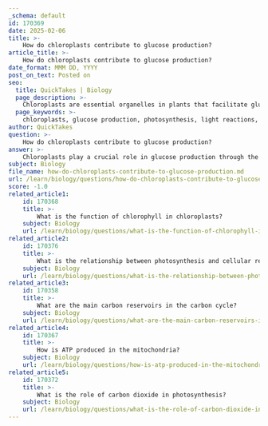 ```yaml
---
_schema: default
id: 170369
date: 2025-02-06
title: >-
    How do chloroplasts contribute to glucose production?
article_title: >-
    How do chloroplasts contribute to glucose production?
date_format: MMM DD, YYYY
post_on_text: Posted on
seo:
  title: QuickTakes | Biology
  page_description: >-
    Chloroplasts are essential organelles in plants that facilitate glucose production through photosynthesis, consisting of light reactions that generate ATP and NADPH, followed by dark reactions (Calvin cycle) that synthesize glucose from carbon dioxide and water.
  page_keywords: >-
    chloroplasts, glucose production, photosynthesis, light reactions, dark reactions, Calvin cycle, ATP, NADPH, carbon dioxide, water, energy conversion, stroma, thylakoid membranes, chlorophyll, chemical energy, carbohydrate synthesis
author: QuickTakes
question: >-
    How do chloroplasts contribute to glucose production?
answer: >-
    Chloroplasts play a crucial role in glucose production through the process of photosynthesis, which can be divided into two main stages: the light reactions and the dark reactions (Calvin cycle).\n\n1. **Light Reactions**: These occur in the thylakoid membranes of the chloroplasts. When sunlight strikes chlorophyll, the green pigment within the chloroplasts, it energizes electrons. This energy is harnessed to drive an electron transport chain, resulting in the production of ATP (adenosine triphosphate) and NADPH (nicotinamide adenine dinucleotide phosphate). These molecules serve as essential energy carriers, converting solar energy into chemical energy.\n\n2. **Dark Reactions (Calvin Cycle)**: These reactions take place in the stroma of the chloroplasts and do not require light directly. Instead, they utilize the ATP and NADPH generated during the light reactions to convert carbon dioxide (CO₂) and water (H₂O) into glucose (C₆H₁₂O₆). This process involves a series of enzymatic reactions that ultimately synthesize carbohydrates, which serve as energy sources for the plant and, indirectly, for other organisms that consume plants.\n\nThe overall chemical equation for photosynthesis can be summarized as follows:\n\n$$\n6CO_2 + 6H_2O + \text{light energy} \rightarrow C_6H_{12}O_6 + 6O_2\n$$\n\nIn summary, chloroplasts are essential for converting light energy into chemical energy stored in glucose, which is vital for the energy needs of plants and the broader ecosystem.
subject: Biology
file_name: how-do-chloroplasts-contribute-to-glucose-production.md
url: /learn/biology/questions/how-do-chloroplasts-contribute-to-glucose-production
score: -1.0
related_article1:
    id: 170368
    title: >-
        What is the function of chlorophyll in chloroplasts?
    subject: Biology
    url: /learn/biology/questions/what-is-the-function-of-chlorophyll-in-chloroplasts
related_article2:
    id: 170376
    title: >-
        What is the relationship between photosynthesis and cellular respiration in ecosystem energy cycling?
    subject: Biology
    url: /learn/biology/questions/what-is-the-relationship-between-photosynthesis-and-cellular-respiration-in-ecosystem-energy-cycling
related_article3:
    id: 170358
    title: >-
        What are the main carbon reservoirs in the carbon cycle?
    subject: Biology
    url: /learn/biology/questions/what-are-the-main-carbon-reservoirs-in-the-carbon-cycle
related_article4:
    id: 170367
    title: >-
        How is ATP produced in the mitochondria?
    subject: Biology
    url: /learn/biology/questions/how-is-atp-produced-in-the-mitochondria
related_article5:
    id: 170372
    title: >-
        What is the role of carbon dioxide in photosynthesis?
    subject: Biology
    url: /learn/biology/questions/what-is-the-role-of-carbon-dioxide-in-photosynthesis
---
```


&nbsp;